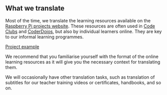 ## What we translate

Most of the time, we translate the learning resources available on the [Raspberry Pi projects website](https://projects.raspberrypi.org). These resources are often used in [Code Clubs](https://projects.raspberrypi.org/en/codeclub) and [CoderDojos](https://projects.raspberrypi.org/en/codeclub), but also by individual learners online. They are key to our informal learning programmes.

[Project example](images/projects-example.png)

We recommend that you familiarise yourself with the format of the online learning resources as it will give you the necessary context for translating them. 

We will occasionally have other translation tasks, such as translation of subtitles for our teacher training videos or certificates, handbooks, and so on.  
